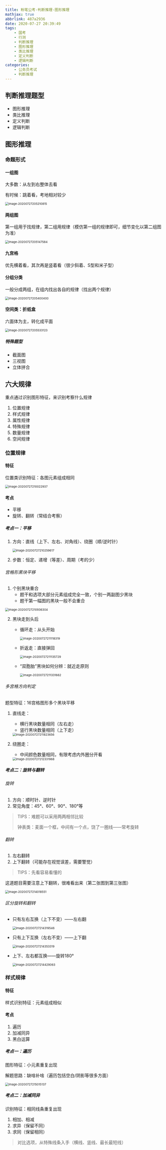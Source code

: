 ```yaml
---
title: 粉笔公考-判断推理-图形推理
mathjax: true
abbrlink: 487a2936
date: 2020-07-27 20:39:49
tags:
	- 国考
	- 行测
	- 判断推理
	- 图形推理
	- 类比推理
	- 定义判断
	- 逻辑判断
categories:
	- 公务员考试
	- 判断推理
---
```


## 判断推理题型

- 图形推理
- 类比推理
- 定义判断
- 逻辑判断

## 图形推理

### 命题形式

#### 一组图

大多数：从左到右整体去看

有时候：跳着看，考地相对较少

<img src="粉笔公考-判断推理-图形推理/image-20200727205210815.png" alt="image-20200727205210815" style="zoom:67%;" />

#### 两组图

第一组用于找规律，第二组用规律（模仿第一组的规律即可，细节变化以第二组图为准）

<img src="粉笔公考-判断推理-图形推理/image-20200727205147584.png" alt="image-20200727205147584" style="zoom:67%;" />

#### 九宫格

优先横着看，其次再是竖着看（很少斜着、S型和米子型）

#### 分组分类

一般分成两组，在组内找出各自的规律（找出两个规律）

<img src="粉笔公考-判断推理-图形推理/image-20200727205400400.png" alt="image-20200727205400400" style="zoom:67%;" />

#### 空间类：折纸盒

六面体为主，转化成平面

<img src="粉笔公考-判断推理-图形推理/image-20200727205533123.png" alt="image-20200727205533123" style="zoom:67%;" />

##### 特殊题型

- 截面图
- 三视图
- 立体拼合

## 六大规律

重点通过识别图形特征，来识别考察什么规律

1. 位置规律
2. 样式规律
3. 属性规律
4. 特殊规律
5. 数量规律
6. 空间规律

### 位置规律

#### 特征

位置类识别特征：各图元素组成相同

<img src="粉笔公考-判断推理-图形推理/image-20200727210022937.png" alt="image-20200727210022937" style="zoom:67%;" />

#### 考点

- 平移
- 旋转、翻转（常结合考察）

##### 考点一：平移

1. 方向：直线（上下、左右、对角线）、绕圈（顺/逆时针）

   <img src="粉笔公考-判断推理-图形推理/image-20200727210259617.png" alt="image-20200727210259617" style="zoom:67%;" />

2. 步数：恒定、递增（等差）、周期（考的少）

###### 宫格形黑块平移

1. 个别黑块重合
   - 题干和选项大部分元素组成完全一致，个别一两副图少黑块
   - 题干第一幅图的黑块一般不会重合

<img src="粉笔公考-判断推理-图形推理/image-20200727210936304.png" alt="image-20200727210936304" style="zoom:67%;" />

2. 黑块走到头后

   - 循环走：从头开始

     <img src="粉笔公考-判断推理-图形推理/image-20200727211118319.png" alt="image-20200727211118319" style="zoom:67%;" />

   - 折返走：直接弹回

     <img src="粉笔公考-判断推理-图形推理/image-20200727211135729.png" alt="image-20200727211135729" style="zoom:67%;" />

   - “双胞胎”黑块如何分辨：就近走原则

     <img src="粉笔公考-判断推理-图形推理/image-20200727211331662.png" alt="image-20200727211331662" style="zoom:67%;" />

###### 多宫格方向判定

题型特征：16宫格图形多个黑块平移

1. 直线走：

   - 横行黑块数量相同（左右走）
   - 竖行黑块数量相同（上下走）

   <img src="粉笔公考-判断推理-图形推理/image-20200727211823656.png" alt="image-20200727211823656" style="zoom:67%;" />

2. 绕圈走：

   - 中间颜色数量相同，有限考虑内外圈分开看

   <img src="粉笔公考-判断推理-图形推理/image-20200727212331968.png" alt="image-20200727212331968" style="zoom:67%;" />

##### 考点二：旋转与翻转

###### 旋转

1. 方向：顺时针、逆时针
2. 常见角度：45°、60°、90°、180°等

> TIPS：难题可以采用两两相邻比较
>
> 钟表类：麦面一个框，中间有一个点，饶了一圈线——常考旋转

###### 翻转

1. 左右翻转
2. 上下翻转（可能存在视觉误差，需要警觉）

> TIPS：先看容易看懂的

这道题目需要注意上下翻转，很难看出来（第二张图到第三张图）

<img src="粉笔公考-判断推理-图形推理/image-20200727214018551.png" alt="image-20200727214018551" style="zoom:67%;" />

###### 区分旋转和翻转

- 只有左右互换（上下不变）——左右翻

  <img src="粉笔公考-判断推理-图形推理/image-20200727214319546.png" alt="image-20200727214319546" style="zoom:67%;" />

- 只有上下互换（左右不变）——上下翻

  <img src="粉笔公考-判断推理-图形推理/image-20200727214353319.png" alt="image-20200727214353319" style="zoom:67%;" />

- 上下、左右都互换——旋转180°

  <img src="粉笔公考-判断推理-图形推理/image-20200727214429063.png" alt="image-20200727214429063" style="zoom:67%;" />

### 样式规律

#### 特征

样式识别特征：元素组成相似

#### 考点

1. 遍历
2. 加减同异
3. 黑白运算

##### 考点一：遍历

图形特征：小元素重复出现

解题思路：缺啥补啥（遍历包括空白/阴影等很多方面）

<img src="粉笔公考-判断推理-图形推理/image-20200727215015137.png" alt="image-20200727215015137" style="zoom:67%;" />

##### **考点二：加减同异**

识别特征：相同线条重复出现

1. 相加、相减
2. 求异（保留不同）
3. 求同（保留相同）

> 对比选项，从特殊线条入手（横线、竖线、最长最短线）